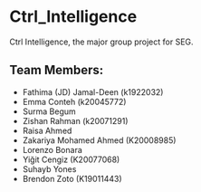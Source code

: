 # Ctrl_Intelligence
Ctrl Intelligence, the major group project for SEG.


## Team Members:
- Fathima (JD) Jamal-Deen (k1922032)
- Emma Conteh (k20045772)
- Surma Begum
- Zishan Rahman (k20071291)
- Raisa Ahmed
- Zakariya Mohamed Ahmed (K20008985)
- Lorenzo Bonara
- Yiğit Cengiz (K20077068)
- Suhayb Yones
- Brendon Zoto (K19011443)

